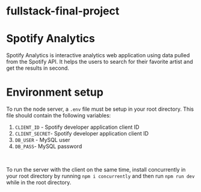 # fullstack-final-project

# Spotify Analytics

Spotify Analytics is interactive analytics web application using data pulled from the Spotify API. 
It helps the users to search for their favorite artist and get the results in second.

# Environment setup

To run the node server, a `.env` file must be setup in your root directory. This file should contain the following variables:<br>
1. `CLIENT_ID` - Spotify developer application client ID
2. `CLIENT_SECRET`- Spotify developer application client ID 
3. `DB_USER` - MySQL user
4. `DB_PASS`- MySQL password
<br>

To run the server with the client on the same time, install concurrently in your root directory by running `npm i concurrently` and then run `npm run dev` while in the root directory.<br>

